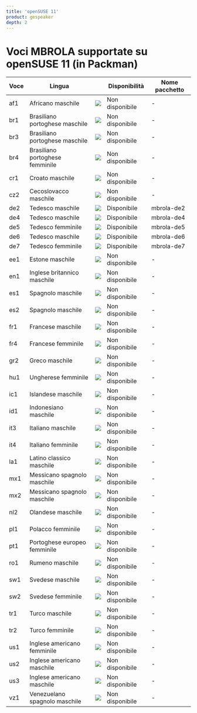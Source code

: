 ```yaml
---
title: 'openSUSE 11'
product: gespeaker
depth: 2
---
```


# Voci MBROLA supportate su openSUSE 11 (in Packman)

| **Voce**  | **Lingua**                      |                             | **Disponibilità** | **Nome pacchetto**  |
| --------- | ------------------------------- | --------------------------- | ----------------- | ------------------- |
| af1       | Africano maschile               | ![](/resources/gtk-no.png)  | Non disponibile   | -                   |
| br1       | Brasiliano portoghese maschile  | ![](/resources/gtk-no.png)  | Non disponibile   | -                   |
| br3       | Brasiliano portoghese maschile  | ![](/resources/gtk-no.png)  | Non disponibile   | -                   |
| br4       | Brasiliano portoghese femminile | ![](/resources/gtk-no.png)  | Non disponibile   | -                   |
| cr1       | Croato maschile                 | ![](/resources/gtk-no.png)  | Non disponibile   | -                   |
| cz2       | Cecoslovacco maschile           | ![](/resources/gtk-no.png)  | Non disponibile   | -                   |
| de2       | Tedesco maschile                | ![](/resources/gtk-yes.png) | Disponibile       | mbrola-de2          |
| de4       | Tedesco maschile                | ![](/resources/gtk-yes.png) | Disponibile       | mbrola-de4          |
| de5       | Tedesco femminile               | ![](/resources/gtk-yes.png) | Disponibile       | mbrola-de5          |
| de6       | Tedesco maschile                | ![](/resources/gtk-yes.png) | Disponibile       | mbrola-de6          |
| de7       | Tedesco femminile               | ![](/resources/gtk-yes.png) | Disponibile       | mbrola-de7          |
| ee1       | Estone maschile                 | ![](/resources/gtk-no.png)  | Non disponibile   | -                   |
| en1       | Inglese britannico maschile     | ![](/resources/gtk-no.png)  | Non disponibile   | -                   |
| es1       | Spagnolo maschile               | ![](/resources/gtk-no.png)  | Non disponibile   | -                   |
| es2       | Spagnolo maschile               | ![](/resources/gtk-no.png)  | Non disponibile   | -                   |
| fr1       | Francese maschile               | ![](/resources/gtk-no.png)  | Non disponibile   | -                   |
| fr4       | Francese femminile              | ![](/resources/gtk-no.png)  | Non disponibile   | -                   |
| gr2       | Greco maschile                  | ![](/resources/gtk-no.png)  | Non disponibile   | -                   |
| hu1       | Ungherese femminile             | ![](/resources/gtk-no.png)  | Non disponibile   | -                   |
| ic1       | Islandese maschile              | ![](/resources/gtk-no.png)  | Non disponibile   | -                   |
| id1       | Indonesiano maschile            | ![](/resources/gtk-no.png)  | Non disponibile   | -                   |
| it3       | Italiano maschile               | ![](/resources/gtk-no.png)  | Non disponibile   | -                   |
| it4       | Italiano femminile              | ![](/resources/gtk-no.png)  | Non disponibile   | -                   |
| la1       | Latino classico maschile        | ![](/resources/gtk-no.png)  | Non disponibile   | -                   |
| mx1       | Messicano spagnolo maschile     | ![](/resources/gtk-no.png)  | Non disponibile   | -                   |
| mx2       | Messicano spagnolo maschile     | ![](/resources/gtk-no.png)  | Non disponibile   | -                   |
| nl2       | Olandese maschile               | ![](/resources/gtk-no.png)  | Non disponibile   | -                   |
| pl1       | Polacco femminile               | ![](/resources/gtk-no.png)  | Non disponibile   | -                   |
| pt1       | Portoghese europeo femminile    | ![](/resources/gtk-no.png)  | Non disponibile   | -                   |
| ro1       | Rumeno maschile                 | ![](/resources/gtk-no.png)  | Non disponibile   | -                   |
| sw1       | Svedese maschile                | ![](/resources/gtk-no.png)  | Non disponibile   | -                   |
| sw2       | Svedese femminile               | ![](/resources/gtk-no.png)  | Non disponibile   | -                   |
| tr1       | Turco maschile                  | ![](/resources/gtk-no.png)  | Non disponibile   | -                   |
| tr2       | Turco femminile                 | ![](/resources/gtk-no.png)  | Non disponibile   | -                   |
| us1       | Inglese americano femminile     | ![](/resources/gtk-no.png)  | Non disponibile   | -                   |
| us2       | Inglese americano maschile      | ![](/resources/gtk-no.png)  | Non disponibile   | -                   |
| us3       | Inglese americano maschile      | ![](/resources/gtk-no.png)  | Non disponibile   | -                   |
| vz1       | Venezuelano spagnolo maschile   | ![](/resources/gtk-no.png)  | Non disponibile   | -                   |
